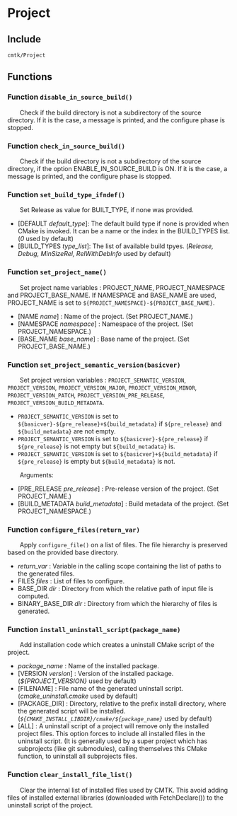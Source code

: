 
# Project

## Include
`cmtk/Project`

## Functions
### Function `disable_in_source_build()`

&ensp;&ensp;&ensp;&ensp;Check if the build directory is not a subdirectory of the source directory. If it is the case, a message is printed, and the configure phase is stopped.

### Function `check_in_source_build()`

&ensp;&ensp;&ensp;&ensp;Check if the build directory is not a subdirectory of the source directory, if the option ENABLE_IN_SOURCE_BUILD is ON. If it is the case, a message is printed, and the configure phase is stopped.

### Function `set_build_type_ifndef()`

&ensp;&ensp;&ensp;&ensp;Set Release as value for BUILT_TYPE, if none was provided.

- [DEFAULT *default_type*]: 	The default build type if none is provided when CMake is invoked. It can be a name or the index in the BUILD_TYPES list.  (*0* used by default)
- [BUILD_TYPES *type_list*]:   The list of available build tpyes. (*Release, Debug, MinSizeRel, RelWithDebInfo* used by default)

### Function `set_project_name()`

&ensp;&ensp;&ensp;&ensp;Set project name variables : PROJECT_NAME, PROJECT_NAMESPACE and PROJECT_BASE_NAME.
If NAMESPACE and BASE_NAME are used, PROJECT_NAME is set to `${PROJECT_NAMESPACE}-${PROJECT_BASE_NAME}`.

- [NAME *name*] :  Name of the project. (Set PROJECT_NAME.)
- [NAMESPACE *namespace*] :  Namespace of the project. (Set PROJECT_NAMESPACE.)
- [BASE_NAME *base_name*] :  Base name of the project. (Set PROJECT_BASE_NAME.)

### Function `set_project_semantic_version(basicver)`

&ensp;&ensp;&ensp;&ensp;Set project version variables : `PROJECT_SEMANTIC_VERSION`, `PROJECT_VERSION`, `PROJECT_VERSION_MAJOR`,
 `PROJECT_VERSION_MINOR`, `PROJECT_VERSION_PATCH`, `PROJECT_VERSION_PRE_RELEASE`, `PROJECT_VERSION_BUILD_METADATA`.
- `PROJECT_SEMANTIC_VERSION` is set to `${basicver}-${pre_release}+${build_metadata}` if `${pre_release}` and `${build_metadata}` are not empty. 
- `PROJECT_SEMANTIC_VERSION` is set to `${basicver}-${pre_release}` if `${pre_release}` is not empty but `${build_metadata}` is. 
- `PROJECT_SEMANTIC_VERSION` is set to `${basicver}+${build_metadata}` if `${pre_release}` is empty but `${build_metadata}` is not.

&ensp;&ensp;&ensp;&ensp;Arguments:
- [PRE_RELEASE *pre_release*] :  Pre-release version of the project. (Set PROJECT_NAME.)
- [BUILD_METADATA *build_metadata*] :  Build metadata of the project. (Set PROJECT_NAMESPACE.)

### Function `configure_files(return_var)`

&ensp;&ensp;&ensp;&ensp;Apply `configure_file()` on a list of files. The file hierarchy is preserved based on the provided base directory.
- *return_var* :  Variable in the calling scope containing the list of paths to the generated files.
- FILES *files* :  List of files to configure.
- BASE_DIR *dir* :  Directory from which the relative path of input file is computed.
- BINARY_BASE_DIR *dir* :  Directory from which the hierarchy of files is generated.

### Function `install_uninstall_script(package_name)`

&ensp;&ensp;&ensp;&ensp;Add installation code which creates a uninstall CMake script of the project.

- *package_name* :  Name of the installed package.
- [VERSION *version*] :  Version of the installed package. (*${PROJECT_VERSION}* used by default)
- [FILENAME] : File name of the generated uninstall script. (*cmake_uninstall.cmake* used by default)
- [PACKAGE_DIR] : Directory, relative to the prefix install directory, where the generated script will be installed. (*`${CMAKE_INSTALL_LIBDIR}/cmake/${package_name}`* used by default)
- [ALL] : A uninstall script of a project will remove only the installed project files. This option forces to include all installed files in the uninstall script. (It is generally used by a super project which has subprojects (like git submodules), calling themselves this CMake function, to uninstall all subprojects files.

### Function `clear_install_file_list()`

&ensp;&ensp;&ensp;&ensp;Clear the internal list of installed files used by CMTK. 
This avoid adding files of installed external libraries (downloaded with FetchDeclare()) to the uninstall script of the project.
